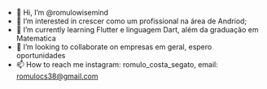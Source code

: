 - 👋 Hi, I’m @romulowisemind
- 👀 I’m interested in crescer como um profissional na área de Andriod;
- 🌱 I’m currently learning  Flutter e linguagem Dart, além da graduação em Matematica
- 💞️ I’m looking to collaborate on empresas em geral, espero oportunidades
- 📫 How to reach me instagram: romulo_costa_segato, email: romulocs38@gmail.com

<!---
romulowisemind/romulowisemind is a ✨ special ✨ repository because its `README.md` (this file) appears on your GitHub profile.
You can click the Preview link to take a look at your changes.
--->
